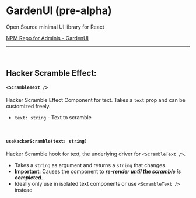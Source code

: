 # GardenUI (pre-alpha)

Open Source minimal UI library for React

[NPM Repo for Adminis - GardenUI](https://www.npmjs.com/package/adminis-gardenui)

---

<br>

## Hacker Scramble Effect:

#### `<ScrambleText />`

Hacker Scramble Effect Component for text. Takes a `text` prop and can be customized freely.

- `text: string` - Text to scramble

<br>

#### `useHackerScramble(text: string)`

Hacker Scramble hook for text, the underlying driver for `<ScrambleText />`.

- Takes a `string` as argument and returns a `string` that changes.
- **Important**: Causes the component to **_re-render until the scramble is completed_**.
- Ideally only use in isolated text components or use `<ScrambleText />` instead
